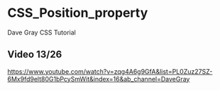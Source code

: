 # CSS_Position_property
Dave Gray CSS Tutorial

## Video 13/26
https://www.youtube.com/watch?v=zqg4A6g9GfA&list=PL0Zuz27SZ-6Mx9fd9elt80G1bPcySmWit&index=16&ab_channel=DaveGray  
